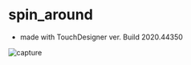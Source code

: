 # spin_around
- made with TouchDesigner ver. Build 2020.44350

![capture](https://github.com/tsumikiroom/spin_around/blob/main/cap4.PNG)
